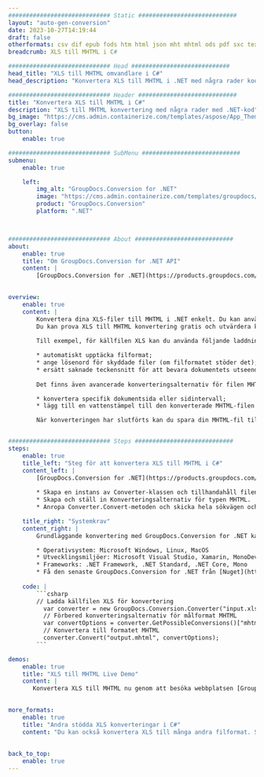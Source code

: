 ```yaml
---
############################# Static ############################
layout: "auto-gen-conversion"
date: 2023-10-27T14:19:44
draft: false
otherformats: csv dif epub fods htm html json mht mhtml ods pdf sxc tex tsv xlam xls xlsb xlsm xlsx xlt xltm xltx xml xps
breadcrumb: XLS till MHTML i C#

############################# Head ############################
head_title: "XLS till MHTML omvandlare i C#"
head_description: "Konvertera XLS till MHTML i .NET med några rader kod. Använd GroupDocs Document Conversion API för att konvertera över 160 filformat."

############################# Header ############################
title: "Konvertera XLS till MHTML i C#"
description: "XLS till MHTML konvertering med några rader med .NET-kod"
bg_image: "https://cms.admin.containerize.com/templates/aspose/App_Themes/V3/images/bg/header1.png"
bg_overlay: false
button:
    enable: true

############################# SubMenu ############################
submenu:
    enable: true

    left:
        img_alt: "GroupDocs.Conversion for .NET"
        image: "https://cms.admin.containerize.com/templates/groupdocs/images/product-logos/90x90-noborder/groupdocs-conversion-net.png"
        product: "GroupDocs.Conversion"
        platform: ".NET"



############################# About ############################
about:
    enable: true
    title: "Om GroupDocs.Conversion for .NET API"
    content: |
        [GroupDocs.Conversion for .NET](https://products.groupdocs.com/conversion/net/) kan användas för att konvertera Microsoft Word, Excel, PowerPoint, PDF, Visio och andra format. GroupDocs.Conversion är ett fristående API som är lämpligt för back-end och interna system där hög prestanda krävs. Det beror inte på någon programvara som Microsoft eller Open Office.
    

overview:
    enable: true
    content: |
        Konvertera dina XLS-filer till MHTML i .NET enkelt. Du kan använda bara ett par C# kodrader i valfri plattform som du vill, som - Windows, Linux, macOS.
        Du kan prova XLS till MHTML konvertering gratis och utvärdera konverteringsresultatens kvalitet. Tillsammans med enkla filkonverteringsscenarier kan du prova mer avancerade alternativ för att ladda källfilen XLS och för att spara resultatet MHTML. 
        
        Till exempel, för källfilen XLS kan du använda följande laddningsalternativ:

        * automatiskt upptäcka filformat;
        * ange lösenord för skyddade filer (om filformatet stöder det);
        * ersätt saknade teckensnitt för att bevara dokumentets utseende.
        
        Det finns även avancerade konverteringsalternativ för filen MHTML:

        * konvertera specifik dokumentsida eller sidintervall;
        * lägg till en vattenstämpel till den konverterade MHTML-filen och många fler.

        När konverteringen har slutförts kan du spara din MHTML-fil till den lokala filsökvägen eller någon tredje parts lagring som FTP, Amazon S3, Google Drive, Dropbox etc. Observera - för att konvertera XLS till {{ TO}} det finns inget behov av någon ytterligare programvara installerad - som MS Office, Open Office, Adobe Acrobat Reader etc.


############################# Steps ############################
steps:
    enable: true
    title_left: "Steg för att konvertera XLS till MHTML i C#"
    content_left: |
        [GroupDocs.Conversion for .NET](https://products.groupdocs.com/conversion/net/) gör det enkelt för utvecklare att konvertera en XLS-fil till MHTML med några rader kod.
        
        * Skapa en instans av Converter-klassen och tillhandahåll filen XLS med den fullständiga sökvägen
        * Skapa och ställ in Konverteringsalternativ för typen MHTML.
        * Anropa Converter.Convert-metoden och skicka hela sökvägen och formatet (MHTML) som en parameter

    title_right: "Systemkrav"
    content_right: |
        Grundläggande konvertering med GroupDocs.Conversion for .NET kan göras med bara några enkla steg. Våra API:er stöds på alla större plattformar och operativsystem. Innan du kör koden nedan, se till att du har följande förutsättningar installerade på ditt system.

        * Operativsystem: Microsoft Windows, Linux, MacOS
        * Utvecklingsmiljöer: Microsoft Visual Studio, Xamarin, MonoDevelop
        * Frameworks: .NET Framework, .NET Standard, .NET Core, Mono
        * Få den senaste GroupDocs.Conversion for .NET från [Nuget](https://www.nuget.org/packages/groupdocs.conversion)
         
    code: |
        ```csharp    
        // Ladda källfilen XLS för konvertering
          var converter = new GroupDocs.Conversion.Converter("input.xls");
          // Förbered konverteringsalternativ för målformat MHTML
          var convertOptions = converter.GetPossibleConversions()["mhtml"].ConvertOptions;
          // Konvertera till formatet MHTML
          converter.Convert("output.mhtml", convertOptions);
        ```

demos:
    enable: true
    title: "XLS till MHTML Live Demo"
    content: |
       Konvertera XLS till MHTML nu genom att besöka webbplatsen [GroupDocs.Conversion App](https://products.groupdocs.app/conversion/family). Onlinedemo har följande fördelar
          

more_formats:
    enable: true
    title: "Andra stödda XLS konverteringar i C#"
    content: "Du kan också konvertera XLS till många andra filformat. Se listan nedan."
       
       
back_to_top:
    enable: true
---
```

